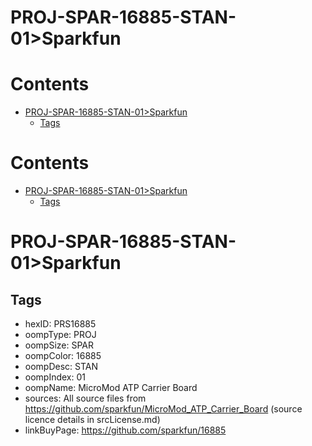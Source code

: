 
PROJ-SPAR-16885-STAN-01>Sparkfun
================================

Contents
========

* [PROJ-SPAR-16885-STAN-01>Sparkfun](#proj-spar-16885-stan-01sparkfun)
	* [Tags](#tags)

Contents
========

* [PROJ-SPAR-16885-STAN-01>Sparkfun](#proj-spar-16885-stan-01sparkfun)
	* [Tags](#tags)

# PROJ-SPAR-16885-STAN-01>Sparkfun

## Tags

- hexID: PRS16885
- oompType: PROJ
- oompSize: SPAR
- oompColor: 16885
- oompDesc: STAN
- oompIndex: 01
- oompName: MicroMod ATP Carrier Board
- sources: All source files from https://github.com/sparkfun/MicroMod_ATP_Carrier_Board (source licence details in srcLicense.md)
- linkBuyPage: https://github.com/sparkfun/16885
